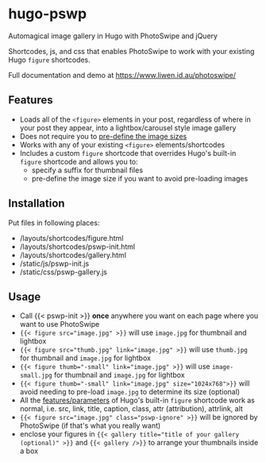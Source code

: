 # hugo-pswp
Automagical image gallery in Hugo with PhotoSwipe and jQuery

Shortcodes, js, and css that enables PhotoSwipe to work with your existing Hugo `figure` shortcodes.

Full documentation and demo at https://www.liwen.id.au/photoswipe/

## Features

- Loads all of the `<figure>` elements in your post, regardless of where in your post they appear, into a lightbox/carousel style image gallery
- Does not require you to [pre-define the image sizes](http://photoswipe.com/documentation/faq.html#image-size)
- Works with any of your existing `<figure>` elements/shortcodes
- Includes a custom `figure` shortcode that overrides Hugo's built-in `figure` shortcode and allows you to:
  - specify a suffix for thumbnail files
  - pre-define the image size if you want to avoid pre-loading images

## Installation
Put files in following places:

- /layouts/shortcodes/figure.html
- /layouts/shortcodes/pswp-init.html
- /layouts/shortcodes/gallery.html
- /static/js/pswp-init.js
- /static/css/pswp-gallery.js

## Usage

- Call {{< pswp-init >}} **once** anywhere you want on each page where you want to use PhotoSwipe
- `{{< figure src="image.jpg" >}}` will use `image.jpg` for thumbnail and lightbox
- `{{< figure src="thumb.jpg" link="image.jpg" >}}` will use `thumb.jpg` for thumbnail and `image.jpg` for lightbox
- `{{< figure thumb="-small" link="image.jpg" >}}` will use `image-small.jpg` for thumbnail and `image.jpg` for lightbox
- `{{< figure thumb="-small" link="image.jpg" size="1024x768">}}` will avoid needing to pre-load `image.jpg` to determine its size (optional)
- All the [features/parameters](https://gohugo.io/extras/shortcodes) of Hugo's built-in `figure` shortcode work as normal, i.e. src, link, title, caption, class, attr (attribution), attrlink, alt
- `{{< figure src="image.jpg" class="pswp-ignore" >}}` will be ignored by PhotoSwipe (if that's what you really want)
- enclose your figures in `{{< gallery title="title of your gallery (optional)" >}}` and `{{< gallery />}}` to arrange your thumbnails inside a box




